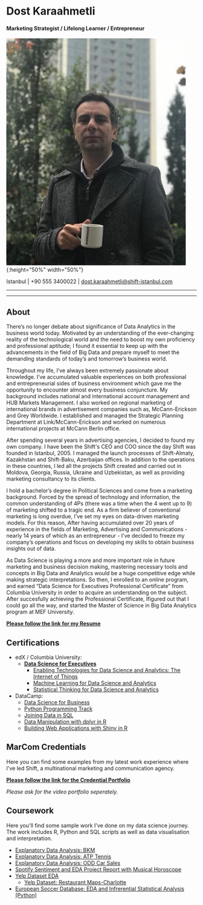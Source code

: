 # Dost Karaahmetli

#### Marketing Strategist / Lifelong Learner / Entrepreneur
![](images/bio-photo.jpeg){:height="50%" width="50%"}

Istanbul | +90 555 3400022 | dost.karaahmetli@shift-istanbul.com

-------------------------------------------------------------------------
-------------------------------------------------------------------------

## About

There’s no longer debate about significance of Data Analytics in the business world today. Motivated by an understanding of the ever-changing reality of the technological world and the need to boost my own proficiency and professional aptitude; I found it essential to keep up with the advancements in the field of Big Data and prepare myself to meet the demanding standards of today’s and tomorrow’s business world. 

Throughout my life, I’ve always been extremely passionate about knowledge. I’ve accumulated valuable experiences on both professional and entrepreneurial sides of business environment which gave me the opportunity to encounter almost every business conjuncture. My background includes national and international account management and HUB Markets Management. I also worked on regional marketing of international brands in advertisement companies such as, McCann-Erickson and Grey Worldwide. I established and managed the Strategic Planning Department at Link/McCann-Erickson and worked on numerous international projects at McCann Berlin office.

After spending several years in advertising agencies, I decided to found my own company. I have been the Shift's CEO and COO since the day Shift was founded in Istanbul, 2005. I managed the launch processes of Shift-Almaty, Kazakhstan and Shift-Baku, Azerbaijan offices. In addition to the operations in these countries, I led all the projects Shift created and carried out in Moldova, Georgia, Russia, Ukraine and Uzbekistan, as well as providing marketing consultancy to its clients.

I hold a bachelor’s degree in Political Sciences and come from a marketing background. Forced by the spread of technology and information, the common understanding of 4Ps (there was a time when the 4 went up to 9) of marketing shifted to a tragic end. As a firm believer of conventional marketing is long overdue, I’ve set my eyes on data-driven marketing models. For this reason, After having accumulated over 20 years of experience in the fields of Marketing, Advertising and Communications - nearly 14 years of which as an entrepreneur - I’ve decided to freeze my company’s operations and focus on developing my skills to obtain business insights out of data. 

As Data Science is playing a more and more important role in future marketing and business decision making, mastering necessary tools and concepts in Big Data and Analytics would be a huge competitive edge while making strategic interpretations. So then, I enrolled to an online program, and earned “Data Science for Executives Professional Certificate” from Columbia University in order to acquire an understanding on the subject. After succesfully achieving the Professional Certificate, Ifigured out that I could go all the way, and started the Master of Science in Big Data Analytics program at MEF University. 

**[Please follow the link for my Resume](https://github.com/dostkaraahmetli/DostWorks/blob/master/files/Dost%20Karaahmetli%20Resume.pdf)**

## Certifications

+ edX / Columbia University:
  + **[Data Science for Executives](https://credentials.edx.org/credentials/57675f823c5f4bd4a84efd512cd58586/)**
    + [Enabling Technologies for Data Science and Analytics: The Internet of Things](https://courses.edx.org/certificates/0b27cb1eb31f4c249e7716b43085ccd7)
    + [Machine Learning for Data Science and Analytics](https://courses.edx.org/certificates/f13fbd0a43664309a010c733edb65508)
    + [Statistical Thinking for Data Science and Analytics](https://courses.edx.org/certificates/ed15335150184367907dbcc4edd5d796)    
+ DataCamp:
  + [Data Science for Business](https://www.datacamp.com/statement-of-accomplishment/course/709fa0c57a4b6dc541bac00b18f064facdb1fe3f)
  + [Python Programming Track](https://www.datacamp.com/statement-of-accomplishment/track/29c1d03cbfbe4f2d19a779b8d4436449948e0d13)
  + [Joining Data in SQL](https://www.datacamp.com/statement-of-accomplishment/course/ac1e8b6fa14e7dc65f0331a9c80f419a254c4fad)
  + [Data Manipulation with dplyr in R](https://www.datacamp.com/statement-of-accomplishment/course/5d627146c0d764b31c9532cd3985e7a2b3240810)
  + [Building Web Applications with Shiny in R](https://www.datacamp.com/statement-of-accomplishment/course/d36fcc5f946c628d7af56c6dcf8c6858ee97a6f3)

## MarCom Credentials

Here you can find some examples from my latest work experience where I've led Shift, a multinational marketing and communication agency. 

**[Please follow the link for the Credential Portfolio](https://github.com/dostkaraahmetli/DostWorks/blob/master/files/DostMarComPortfolioShiftLowRes.pdf)**

*Please ask for the video portfolio seperately.*


## Coursework
Here you'll find some sample work I've done on my data science journey. The work includes R, Python and SQL scripts as well as data visualisation and interpretation.

+ [Explanatory Data Analysis: BKM](https://dostkaraahmetli.github.io/DostWorks/files/BKM-Assignmment.html)
+ [Explanatory Data Analysis: ATP Tennis](https://dostkaraahmetli.github.io/DostWorks/files/ATP2017.html)
+ [Explanatory Data Analysis: ODD Car Sales](https://dostkaraahmetli.github.io/DostWorks/files/ODD%20Car%20Sales%20Assignment.html)
+ [Spotify Sentiment and EDA Project Report with Musical Horoscope](https://dostkaraahmetli.github.io/DostWorks/files/spoRify-Gr-Pr-Final-Report.html)
+ [Yelp Dataset EDA](https://dostkaraahmetli.github.io/DostWorks/files/BDM505SpoRifyTermProject.html)
  + [Yelp Dataset: Restaurant Maps-Charlotte](https://dostkaraahmetli.github.io/DostWorks/files/maps.html)
+ [European Soccer Database: EDA and Infrerential Statistical Analysis (Python)](https://dostkaraahmetli.github.io/DostWorks/files/DKFinalBDA507.html)
 

